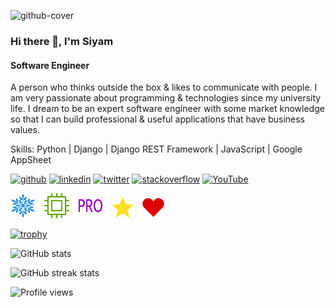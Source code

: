 ![github-cover](https://user-images.githubusercontent.com/23103980/157313211-cb029fb7-2ca9-415e-b72a-eb40afa7d166.jpg)

### Hi there 👋, I'm Siyam
#### Software Engineer

A person who thinks outside the box & likes to communicate with people. I am very passionate about programming & technologies since my university life. I dream to be an expert software engineer with some market knowledge so that I can build professional & useful applications that have business values.

Skills: Python | Django | Django REST Framework | JavaScript | Google AppSheet 



[<img src='https://cdn.jsdelivr.net/npm/simple-icons@3.0.1/icons/github.svg' alt='github' height='40'>](https://github.com/siyam04)  [<img src='https://cdn.jsdelivr.net/npm/simple-icons@3.0.1/icons/linkedin.svg' alt='linkedin' height='40'>](https://www.linkedin.com/in/https://www.linkedin.com/in/abdullah-al-galib//)  [<img src='https://cdn.jsdelivr.net/npm/simple-icons@3.0.1/icons/twitter.svg' alt='twitter' height='40'>](https://twitter.com/https://twitter.com/Siyam_abdullah)  [<img src='https://cdn.jsdelivr.net/npm/simple-icons@3.0.1/icons/stackoverflow.svg' alt='stackoverflow' height='40'>](https://stackoverflow.com/users/https://stackoverflow.com/users/9276545/galib-al-abdullah?tab=profile)  [<img src='https://cdn.jsdelivr.net/npm/simple-icons@3.0.1/icons/youtube.svg' alt='YouTube' height='40'>](https://www.youtube.com/channel/https://www.youtube.com/protidininfo)  

<a href='https://archiveprogram.github.com/'><img src='https://raw.githubusercontent.com/acervenky/animated-github-badges/master/assets/acbadge.gif' width='40' height='40'></a> <a href='https://docs.github.com/en/developers'><img src='https://raw.githubusercontent.com/acervenky/animated-github-badges/master/assets/devbadge.gif' width='40' height='40'></a> <a href='https://github.com/pricing'><img src='https://raw.githubusercontent.com/acervenky/animated-github-badges/master/assets/pro.gif' width='40' height='40'></a> <a href='https://stars.github.com/'><img src='https://raw.githubusercontent.com/acervenky/animated-github-badges/master/assets/starbadge.gif' width='35' height='35'></a> <a href='https://docs.github.com/en/github/supporting-the-open-source-community-with-github-sponsors'><img src='https://raw.githubusercontent.com/acervenky/animated-github-badges/master/assets/sponsorbadge.gif' width='35' height='35'></a> 

[![trophy](https://github-profile-trophy.vercel.app/?username=siyam04)](https://github.com/ryo-ma/github-profile-trophy)

<!-- [![Top Langs](https://github-readme-stats.vercel.app/api/top-langs/?username=siyam04)](https://github.com/anuraghazra/github-readme-stats) -->
<!-- [![Top Langs](https://github-readme-stats.vercel.app/api/top-langs/?username=siyam04&layout=compact)](https://github.com/siyam04/github-readme-stats) -->

![GitHub stats](https://github-readme-stats.vercel.app/api?username=siyam04&show_icons=true&theme=radical)

<!-- ![GitHub Activity Graph](https://activity-graph.herokuapp.com/graph?username=siyam04)   -->

<!-- ![GitHub metrics](https://metrics.lecoq.io/siyam04)   -->

![GitHub streak stats](https://github-readme-streak-stats.herokuapp.com/?user=siyam04)  

![Profile views](https://gpvc.arturio.dev/siyam04)  
